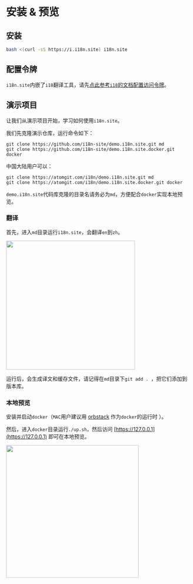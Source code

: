 # 安装 & 预览

## 安装

```sh
bash <(curl -sS https://i.i18n.site) i18n.site
```

## 配置令牌

`i18n.site`内嵌了`i18`翻译工具，请先[点此参考`i18`的文档配置访问令牌](/i18/use)。

## 演示项目

让我们从演示项目开始，学习如何使用`i18n.site`。

我们先克隆演示仓库，运行命令如下：

```
git clone https://github.com/i18n-site/demo.i18n.site.git md
git clone https://github.com/i18n-site/demo.i18n.site.docker.git docker
```

中国大陆用户可以：

```
git clone https://atomgit.com/i18n/demo.i18n.site.git md
git clone https://atomgit.com/i18n/demo.i18n.site.docker.git docker
```

`demo.i18n.site`代码库克隆的目录名请务必为`md`，方便配合`docker`实现本地预览。

### 翻译

首先，进入`md`目录运行`i18n.site`，会翻译`en`到`zh`。

<img src="https://p.3ti.site/1721114619.avif" style="width:350px">

运行后，会生成译文和缓存文件，请记得在`md`目录下`git add . `，把它们添加到版本库。

### 本地预览

安装并启动`docker`（`MAC`用户建议用 [orbstack](https://orbstack.dev) 作为`docker`的运行时 ）。

然后，进入`docker`目录运行`./up.sh`，然后访问 [https://127.0.0.1](https://127.0.0.1) 即可在本地预览。

<img src="//p.3ti.site/1721104238.avif" style="width:360px">